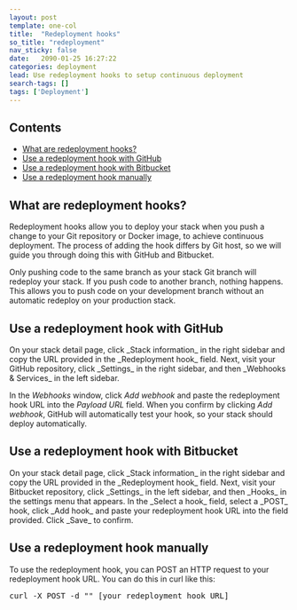 ```yaml
---
layout: post
template: one-col
title:  "Redeployment hooks"
so_title: "redeployment"
nav_sticky: false
date:   2090-01-25 16:27:22
categories: deployment
lead: Use redeployment hooks to setup continuous deployment
search-tags: []
tags: ['Deployment']
---
```


<h2>Contents</h2>
<ul class="page-toc">
	<li>
		<a href="#what">What are redeployment hooks?</a>
	</li>
	<li>
		<a href="#github">Use a redeployment hook with GitHub</a>
	</li>
	<li>
		<a href="#bitbucket">Use a redeployment hook with Bitbucket</a>
	</li>
	<li>
		<a href="#manual">Use a redeployment hook manually</a>
	</li>		
</ul>

<h2 id="what">What are redeployment hooks?</h2>
Redeployment hooks allow you to deploy your stack when you push a change to your Git repository or Docker image, to achieve continuous deployment. The process of adding the hook differs by Git host, so we will guide you through doing this with GitHub and Bitbucket.

Only pushing code to the same branch as your stack Git branch will redeploy your stack. If you push code to another branch, nothing happens. This allows you to push code on your development branch without an automatic redeploy on your production stack.

<h2 id="github">Use a redeployment hook with GitHub</h2>
On your stack detail page, click _Stack information_ in the right sidebar and copy the URL provided in the _Redeployment hook_ field. Next, visit your GitHub repository, click _Settings_ in the right sidebar, and then _Webhooks & Services_ in the left sidebar.

In the _Webhooks_ window, click _Add webhook_ and paste the redeployment hook URL into the _Payload URL_ field. When you confirm by clicking _Add webhook_, GitHub will automatically test your hook, so your stack should deploy automatically.

<h2 id="bitbucket">Use a redeployment hook with Bitbucket</h2>
On your stack detail page, click _Stack information_ in the right sidebar and copy the URL provided in the _Redeployment hook_ field. Next, visit your Bitbucket repository, click _Settings_ in the left sidebar, and then _Hooks_ in the settings menu that appears. In the _Select a hook_ field, select a _POST_ hook, click _Add hook_ and paste your redeployment hook URL into the field provided. Click _Save_ to confirm.

<h2 id="manual">Use a redeployment hook manually</h2>
To use the redeployment hook, you can POST an HTTP request to your redeployment hook URL. You can do this in curl like this:

<pre class="terminal">
curl -X POST -d "" [your redeployment hook URL]
</pre>